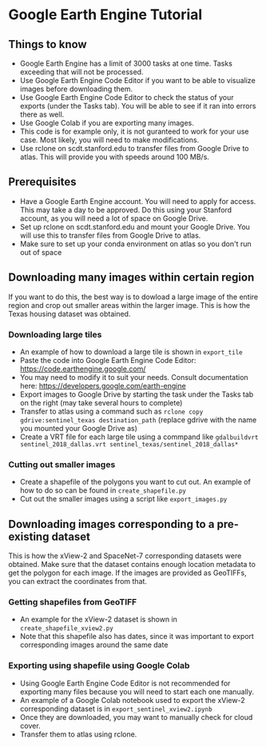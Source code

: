 # Google Earth Engine Tutorial

## Things to know
- Google Earth Engine has a limit of 3000 tasks at one time. Tasks exceeding that will not be processed.
- Use Google Earth Engine Code Editor if you want to be able to visualize images before downloading them.
- Use Google Earth Engine Code Editor to check the status of your exports (under the Tasks tab). You will be able to see if it ran into errors there as well.
- Use Google Colab if you are exporting many images.
- This code is for example only, it is not guranteed to work for your use case. Most likely, you will need to make modifications.
- Use rclone on scdt.stanford.edu to transfer files from Google Drive to atlas. This will provide you with speeds around 100 MB/s.

## Prerequisites
- Have a Google Earth Engine account. You will need to apply for access. This may take a day to be approved. Do this using your Stanford account, as you will need a lot of space on Google Drive.
- Set up rclone on scdt.stanford.edu and mount your Google Drive. You will use this to transfer files from Google Drive to atlas.
- Make sure to set up your conda environment on atlas so you don't run out of space


## Downloading many images within certain region

If you want to do this, the best way is to dowload a large image of the entire region and crop out smaller areas within the larger image. This is how the Texas housing dataset was obtained.

### Downloading large tiles
- An example of how to download a large tile is shown in `export_tile`
- Paste the code into Google Earth Engine Code Editor: https://code.earthengine.google.com/
- You may need to modify it to suit your needs. Consult documentation here: https://developers.google.com/earth-engine
- Export images to Google Drive by starting the task under the Tasks tab on the right (may take several hours to complete)
- Transfer to atlas using a command such as `rclone copy gdrive:sentinel_texas destination_path` (replace gdrive with the name you mounted your Google Drive as)
- Create a VRT file for each large tile using a commpand like `gdalbuildvrt sentinel_2018_dallas.vrt sentinel_texas/sentinel_2018_dallas*`

### Cutting out smaller images
- Create a shapefile of the polygons you want to cut out. An example of how to do so can be found in `create_shapefile.py`
- Cut out the smaller images using a script like `export_images.py`

## Downloading images corresponding to a pre-existing dataset

This is how the xView-2 and SpaceNet-7 corresponding datasets were obtained. Make sure that the dataset contains enough location metadata to get the polygon for each image. If the images are provided as GeoTIFFs, you can extract the coordinates from that.

### Getting shapefiles from GeoTIFF
- An example for the xView-2 dataset is shown in `create_shapefile_xview2.py`
- Note that this shapefile also has dates, since it was important to export corresponding images around the same date

### Exporting using shapefile using Google Colab
- Using Google Earth Engine Code Editor is not recommended for exporting many files because you will need to start each one manually.
- An example of a Google Colab notebook used to export the xView-2 corresponding dataset is in `export_sentinel_xview2.ipynb`
- Once they are downloaded, you may want to manually check for cloud cover.
- Transfer them to atlas using rclone.

